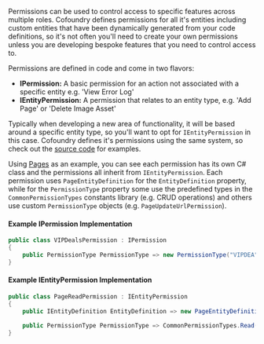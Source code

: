 Permissions can be used to control access to specific features across multiple roles. Cofoundry defines permissions for all it's entities including custom entities that have been dynamically generated from your code definitions, so it's not often you'll need to create your own permissions unless you are developing bespoke features that you need to control access to.

Permissions are defined in code and come in two flavors:

- **IPermission:** A basic permission for an action not associated with a specific entity e.g. 'View Error Log'
- **IEntityPermission:** A permission that relates to an entity type, e.g. 'Add Page' or 'Delete Image Asset'

Typically when developing a new area of functionality, it will be based around a specific entity type, so you'll want to opt for `IEntityPermission` in this case. Cofoundry defines it's permissions using the same system, so check out the [source code](https://github.com/cofoundry-cms/cofoundry/tree/master/src/Cofoundry.Domain/Domain/) for examples. 

Using [Pages](https://github.com/cofoundry-cms/cofoundry/tree/master/src/Cofoundry.Domain/Domain/Pages/Permissions) as an example, you can see each permission has its own C# class and the permissions all inherit from `IEntityPermission`. Each permission uses `PageEntityDefinition` for the `EntityDefinition` property, while for the `PermissionType` property some use the predefined types in the `CommonPermissionTypes` constants library (e.g. CRUD operations) and others use custom `PermissionType` objects (e.g. `PageUpdateUrlPermission`).

#### Example IPermission Implementation

```csharp
public class VIPDealsPermission : IPermission
{
    public PermissionType PermissionType => new PermissionType("VIPDEA", "VIP Deals", "Access to VIP deals");
}
```

#### Example IEntityPermission Implementation

```csharp
public class PageReadPermission : IEntityPermission
{
    public IEntityDefinition EntityDefinition => new PageEntityDefinition();
    
    public PermissionType PermissionType => CommonPermissionTypes.Read("Pages");
}
```

